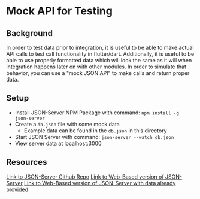 # Mock API for Testing

## Background
In order to test data prior to integration, it is useful to be able to make actual API calls to test call functionality in flutter/dart. Additionally, it is useful to be able to use properly formatted data which will look the same as it will when integration happens later on with other modules. In order to simulate that behavior, you can use a "mock JSON API" to make calls and return proper data.

## Setup 
- Install JSON-Server NPM Package with command: `npm install -g json-server`
- Create a `db.json` file with some mock data
    - Example data can be found in the `db.json` in this directory
- Start JSON Server with command: `json-server --watch db.json`
- View server data at localhost:3000

## Resources
[Link to JSON-Server Github Repo](https://github.com/typicode/json-server)
[Link to Web-Based version of JSON-Server](https://my-json-server.typicode.com/)
[Link to Web-Based version of JSON-Server with data already provided](https://jsonplaceholder.typicode.com/)